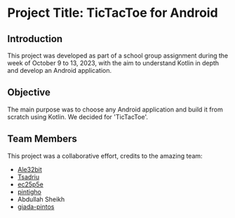 # Project Title: TicTacToe for Android

## Introduction

This project was developed as part of a school group assignment during the week of October 9 to 13, 2023, with the aim to understand Kotlin in depth and develop an Android application.

## Objective

The main purpose was to choose any Android application and build it from scratch using Kotlin. We decided for 'TicTacToe'.

## Team Members

This project was a collaborative effort, credits to the amazing team:

- [Ale32bit](https://github.com/Ale32bit)
- [Tsadriu](https://github.com/Tsadriu)
- [ec25p5e](https://github.com/ec25p5e)
- [pintigho](https://github.com/pintigho)
- Abdullah Sheikh
- [giada-pintos](https://github.com/giada-pintos)

